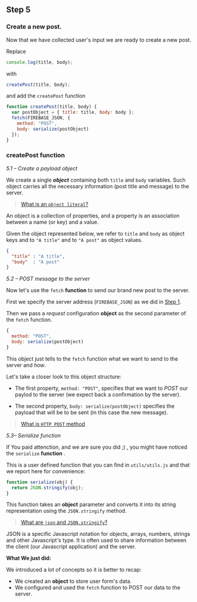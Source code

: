 ## Step 5

### Create a new post.
Now that we have collected user's input we are ready to create a new post.

Replace 

```javascript
console.log(title, body);
```

with

```javascript
createPost(title, body);
```

and add the `createPost` function

```javascript
function createPost(title, body) {
  var postObject = { title: title, body: body };
  fetch(FIREBASE_JSON, {
    method: "POST",
    body: serialize(postObject)
  });
}
```

### createPost function

*5.1 – Create a payload object*

We create a single ___object___ containing both `title` and `body` variables.
Such object carries all the necessary information (post title and message) to the server.

> [What is an ```object literal```?](https://developer.mozilla.org/it/docs/Web/JavaScript/Reference/Operators/Object_initializer)

An object is a collection of properties, and a property is an association between a name (or key) and a value. 

Given the object represented below, we refer to `title` and `body` as object keys and to `"A title"` and to `"A post"` as object values.

```json
{
  "title" : "A title",
  "body"  : "A post"
}
```

*5.2 – POST message to the server*

Now let's use the `fetch` __function__ to send our brand new post to the server.

First we specify the server address (`FIREBASE_JSON`) as we did in [Step 1](https://js-girls.gitbooks.io/workshop/content/docs/level1/01-draw-first-element-from-response.html).

Then we pass a _request_ configuration __object__ as the second parameter of the `fetch` function.

```javascript
{
  method: "POST",
  body: serialize(postObject)
}
```

This object just tells to the `fetch` function what we want to send to the server and _how_.

Let's take a closer look to this object structure:

* The first property, ```method: "POST"```, specifies that we want to *POST* our paylod to the server (we expect back a confirmation by the server).

* The second property, ```body: serialize(postObject)``` specifies the payload that will be to be sent (in this case the new message).

>[What is ```HTTP POST``` method](https://developer.mozilla.org/en-US/docs/Web/HTTP)

*5.3– Serialize function*

If You paid attenction, and we are sure you did ;) , you might have noticed the `serialize` __function__ .

This is a user defined function that you can find in `utils/utils.js` and that we report here for convenience:

```js
function serialize(obj) { 
  return JSON.stringify(obj); 
}
```

This function takes an __object__ parameter and converts it into its string representation using the ```JSON.stringify``` method.

> [What are ```json``` and ```JSON.stringify```?](https://developer.mozilla.org/it/docs/Web/JavaScript/Reference/Global_Objects/JSON)

JSON is a specific Javascript notation for objects, arrays, numbers, strings and other Javascript's type.
It is often used to share information between the client (our Javascript application) and the server.

**What We just did:**

We introduced a lot of concepts so it is better to recap:

* We created an __object__ to store user form's data.
* We configured and used the `fetch` function to POST our data to the server.
